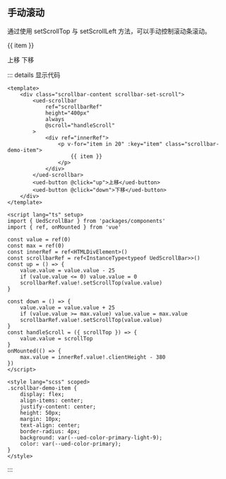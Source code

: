 ## 手动滚动

通过使用 setScrollTop 与 setScrollLeft 方法，可以手动控制滚动条滚动。

<div class="scrollbar-content scrollbar-set-scroll">
  <ued-scrollbar ref="scrollbarRef" height="400px" always @scroll="handleScroll">
    <div ref="innerRef">
      <p v-for="item in 20" :key="item" class="scrollbar-demo-item">
        {{ item }}
      </p>
    </div>
  </ued-scrollbar>
  <ued-button @click="up">上移</ued-button>
  <ued-button @click="down">下移</ued-button>
</div>

<style scoped>
.scrollbar-content.scrollbar-set-scroll {
	display: block;
}
</style>

::: details 显示代码

```vue
<template>
	<div class="scrollbar-content scrollbar-set-scroll">
		<ued-scrollbar
			ref="scrollbarRef"
			height="400px"
			always
			@scroll="handleScroll"
		>
			<div ref="innerRef">
				<p v-for="item in 20" :key="item" class="scrollbar-demo-item">
					{{ item }}
				</p>
			</div>
		</ued-scrollbar>
		<ued-button @click="up">上移</ued-button>
		<ued-button @click="down">下移</ued-button>
	</div>
</template>

<script lang="ts" setup>
import { UedScrollBar } from 'packages/components'
import { ref, onMounted } from 'vue'

const value = ref(0)
const max = ref(0)
const innerRef = ref<HTMLDivElement>()
const scrollbarRef = ref<InstanceType<typeof UedScrollBar>>()
const up = () => {
	value.value = value.value - 25
	if (value.value <= 0) value.value = 0
	scrollbarRef.value!.setScrollTop(value.value)
}

const down = () => {
	value.value = value.value + 25
	if (value.value >= max.value) value.value = max.value
	scrollbarRef.value!.setScrollTop(value.value)
}
const handleScroll = ({ scrollTop }) => {
	value.value = scrollTop
}
onMounted(() => {
	max.value = innerRef.value!.clientHeight - 380
})
</script>

<style lang="scss" scoped>
.scrollbar-demo-item {
	display: flex;
	align-items: center;
	justify-content: center;
	height: 50px;
	margin: 10px;
	text-align: center;
	border-radius: 4px;
	background: var(--ued-color-primary-light-9);
	color: var(--ued-color-primary);
}
</style>
```

:::
